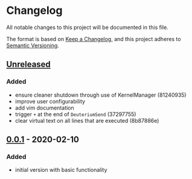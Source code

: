 # Changelog
All notable changes to this project will be documented in this file.

The format is based on [Keep a Changelog](https://keepachangelog.com/en/1.0.0/),
and this project adheres to [Semantic Versioning](https://semver.org/spec/v2.0.0.html).

## [Unreleased]

### Added
- ensure cleaner shutdown through use of KernelManager (81240935)
- improve user configurability
- add vim documentation
- trigger `+` at the end of `DeuteriumSend` (37297755)
- clear virtual text on all lines that are executed (8b87886e)


## [0.0.1] - 2020-02-10

### Added
- initial version with basic functionality


[Unreleased]: https://gitlab.com/mrossinek/deuterium/-/compare/v0.0.1...master
[0.0.1]: https://gitlab.com/mrossinek/deuterium/-/tags/v0.0.1
